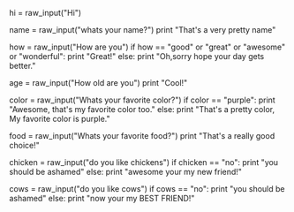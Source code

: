 hi = raw_input("Hi")


name = raw_input("whats your name?")
print "That's a very pretty name"

how = raw_input("How are you")
if how == "good" or "great" or "awesome" or "wonderful":
    print "Great!"
else:
  print "Oh,sorry hope your day gets better."


age = raw_input("How old are you")
print "Cool!"





color = raw_input("Whats your favorite color?")
if color == "purple":
    print "Awesome, that's my favorite color too."
else:
    print "That's a pretty color, My favorite color is purple."



food = raw_input("Whats your favorite food?")
print "That's a really good choice!"



chicken = raw_input("do you like chickens")
if chicken == "no":
    print "you should be ashamed"
else:
    print "awesome your my new friend!"


cows = raw_input("do you like cows")
if cows == "no":
    print "you should be ashamed"
else:
    print "now your my BEST FRIEND!"






